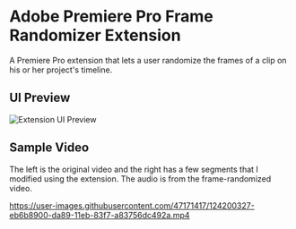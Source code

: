 

# Adobe Premiere Pro Frame Randomizer Extension
A Premiere Pro extension that lets a user randomize the frames of a clip on his or her project's timeline.

## UI Preview
![Extension UI Preview](https://user-images.githubusercontent.com/47171417/124200570-8a908080-da8a-11eb-9c6a-2c99f6d57e28.png)

## Sample Video
The left is the original video and the right has a few segments that I modified using the extension. The audio is from the frame-randomized video.

https://user-images.githubusercontent.com/47171417/124200327-eb6b8900-da89-11eb-83f7-a83756dc492a.mp4


